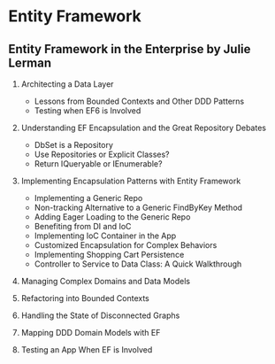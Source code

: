 # Entity Framework

## Entity Framework in the Enterprise by Julie Lerman

1. Architecting a Data Layer
	- Lessons from Bounded Contexts and Other DDD Patterns
	- Testing when EF6 is Involved

2. Understanding EF Encapsulation and the Great Repository Debates
	- DbSet is a Repository
	- Use Repositories or Explicit Classes?
	- Return IQueryable or IEnumerable?

3. Implementing Encapsulation Patterns with Entity Framework
	- Implementing a Generic Repo
	- Non-tracking Alternative to a Generic FindByKey Method
	- Adding Eager Loading to the Generic Repo
	- Benefiting from DI and IoC
	- Implementing IoC Container in the App
	- Customized Encapsulation for Complex Behaviors
	- Implementing Shopping Cart Persistence
	- Controller to Service to Data Class: A Quick Walkthrough

4. Managing Complex Domains and Data Models

5. Refactoring into Bounded Contexts

6. Handling the State of Disconnected Graphs

7. Mapping DDD Domain Models with EF

8. Testing an App When EF is Involved
